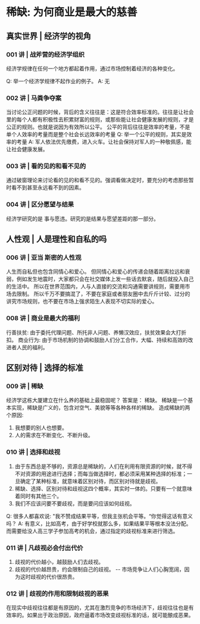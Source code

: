 
# 稀缺: 为何商业是最大的慈善

## 真实世界 | 经济学的视角

### 001 讲 | 战斧营的经济学组织
  经济学规律在任何一个地方都起着作用，通过市场控制着经济的各种变化。

  Q: 举一个经济学规律不起作业的例子。
  A: 无

### 002 讲 | 马粪争夺案
  当讨论公正问题的时候，背后的含义往往是：这是符合效率标准的。往往是让社会里的每个人都有积极性去积累财富的规则，或那些能让社会健康发展的规则，才是公正的规则。也就是说因为有效所以公平。
  公平的背后往往是效率的考量，不是单个人效率的考量而是整个社会长远效率的考量
  Q: 举一个公平的规则，其实是效率的考量
  A: 军人依法优先缴费，进入火车。让社会保持对军人的一种敬佩感，能让社会健康发展。

### 003 讲 | 看的见的和看不见的
  通过破窗理论来讨论看的见的和看不见的。强调看做决定时，要充分的考虑那些暂时看不到甚至永远看不到的因素。

### 004 讲 | 区分愿望与结果
  经济学研究的是 事与愿违。研究的是结果与愿望差距的那一部分。

## 人性观 | 人是理性和自私的吗

### 006 讲 | 亚当 斯密的人性观
  人生而自私但也包含同情心和爱心。
  但同情心和爱心的传递会随着距离拉远和衰弱，例如发生地震时，大家都只会在社交媒体上发一些话去默哀，随后就投入自己的生活中。
  所以在世界范围内，人与人直接的交流和沟通需要讲规则，需要用市场去限制。
  所以千万不要搞混了，不要在家庭或者朋友圈中去斤斤计较、过分的讲究市场规则，也不要在市场上强求陌生人表现不切实际的爱心。

### 008 讲 | 商业是最大的福利
  行善扶贫: 由于委托代理问题、所托非人问题、养懒汉效应，扶贫效果会大打折扣。
  商业行为: 由于市场机制的协调和鼓励人们分工合作，大幅、持续和高效的改进者人民的福利。

## 区别对待 | 选择的标准

### 009 讲 | 稀缺
  经济学这栋大厦建立在什么养的基础上最稳固呢？ 答案是： 稀缺。
  稀缺是一个基本实现，稀缺是广义的，包含对空气、美貌等等各种各样的稀缺。
  造成稀缺的两个原因:
  1. 我想要的别人也想要。
  2. 人的需求在不断变化、不断升级。

### 010 讲 | 选择和歧视
  1. 由于东西总是不够的，资源总是稀缺的，人们在利用有限资源的时候，就不得不对资源的用途进行选择；而每当做选择时，都必须采用某种选择的标准；一旦确定了某种标准，就意味着区别对待，而区别对待就是歧视。
  2. 稀缺、选择、区别对待和歧视这四个概率，其实时一体的。只要有一个就意味着同时有其他三个。
  3. 我们不应该问要不要歧视，而是要问应该如何歧视。

  Q: 很多人都喜欢说: "我不赞成结果平等，但我主张机会平等。“你觉得这话有意义吗？
  A: 有意义，比如高考，由于好学校就那么多，如果结果平等根本没法分配。而需要给没人高三学子参加高考的机会，通过指定的歧视标准来进行筛选。

### 011 讲 | 凡歧视必会付出代价

  1. 歧视的代价越小，越鼓励人们去歧视。
  2. 歧视的代价越昂贵，约会限制自己的歧视。 -- 市场竞争让人们心胸宽阔，因为这时歧视的代价很昂贵。

### 012 讲 | 歧视的作用和限制歧视的恶果

  在现实中歧视往往都是有原因的，尤其在激烈竞争的市场经济下，歧视往往也是有效率的。如果出于政治原因，政府逼着市场改变歧视标准的话，就可能酿成恶果。

  

